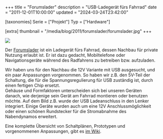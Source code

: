 +++
title = "Forumslader"
description = "USB-Ladegerät fürs Fahrrad"
date = "2011-12-01T10:00:00"
updated = "2024-03-24T23:42:00"

[taxonomies]
Serie = ["Projekt"]
Typ = ["Hardware"]

[extra]
thumbnail = "/media/blog/2011/forumslader/forumslader.jpg"
+++

![](/media/blog/2011/inventarsystem/forumslader.jpg)

Der [Forumslader](http://www.forumslader.de/) ist ein Ladegerät fürs Fahrrad, dessen Nachbau für private Nutzung
erlaubt ist. Er ist dazu gedacht, Mobiltelefone oder Navigationsgeräte während des Radfahrens zu betreiben bzw.
aufzuladen.

Wir haben uns für den Nachbau die 12V Variante mit USB ausgesucht, und ein paar Anpassungen vorgenommen. So haben wir
z.B. den 5V-Teil der Schaltung, die für die Spannungsregulierung für USB zuständig ist, durch einen fertigen Chip
ersetzt.  
Gehäuse und Formfaktoren unterscheiden sich bei unseren Geräten danach, wie derjenige sein Gerät am Fahrrad montieren
oder benutzen möchte. Auf dem Bild z.B. wurde der USB Ladeanschluss in den Lenker integriert. Einige Geräte wurden auch
um eine 12V Anschlussmöglichkeit oder einen schönen Rundstecker für die Stromabnahme des Nabendynamos erweitert.

Eine komplette Übersicht von Schaltplänen, Prototypen und vorgenommenen Anpassungen, gibt
es [im Wiki](https://wiki.kreativitaet-trifft-technik.de/public/Projekte/Fahrradelektronik/Forumslader). 

